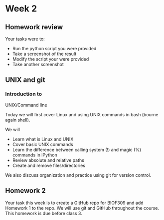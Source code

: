 # Week 2

## Homework review

Your tasks were to:
* Run the python
script you
were provided
* Take a screenshot of the result
* Modify the script
your were
provided
* Take another screenshot

## UNIX and git

### Introduction to
UNIX/Command line

Today we will first cover Linux and using UNIX commands in
bash (bourne again shell).

We will
* Learn what is Linux and UNIX
* Cover basic
UNIX commands
* Learn the difference between calling system (!) and magic (%)
commands in IPython
* Review absolute and relative paths
* Create and remove
files/directories

We also discuss organization and practice using git for
version control.

## Homework 2

Your task this week is to create a GitHub repo
for BIOF309 and add Homework 1 to the repo.
We will use git and GitHub
throughout the course.
This homework is due before class 3.
